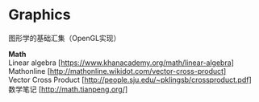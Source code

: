 # Graphics
图形学的基础汇集（OpenGL实现）

**Math**   
Linear algebra [https://www.khanacademy.org/math/linear-algebra]   
Mathonline [http://mathonline.wikidot.com/vector-cross-product]   
Vector Cross Product [http://people.sju.edu/~pklingsb/crossproduct.pdf]    
数学笔记 [http://math.tianpeng.org/]                 
